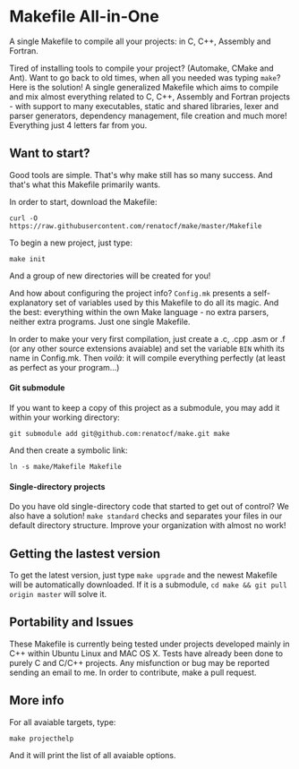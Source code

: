 Makefile All-in-One
=====================

A single Makefile to compile all your projects: in C, C++, Assembly
and Fortran.

Tired of installing tools to compile your project? (Automake, CMake
and Ant). Want to go back to old times, when all you needed was typing 
`make`? Here is the solution! A single generalized Makefile which aims 
to compile and mix almost everything related to C, C++, Assembly and 
Fortran projects - with support to many executables, static and shared 
libraries, lexer and parser generators, dependency management, file
creation and much more! Everything just 4 letters far from you.

## Want to start? ##

Good tools are simple. That's why make still has so many success. And
that's what this Makefile primarily wants.

In order to start, download the Makefile:

    curl -O https://raw.githubusercontent.com/renatocf/make/master/Makefile

To begin a new project, just type:

    make init

And a group of new directories will be created for you!

And how about configuring the project info? `Config.mk` presents a
self-explanatory set of variables used by this Makefile to do all its
magic. And the best: everything within the own Make language - no 
extra parsers, neither extra programs. Just one single Makefile.

In order to make your very first compilation, just create a .c, .cpp
.asm or .f (or any other source extensions avaiable) and set the 
variable `BIN` whith its name in Config.mk. Then  *voilà*: it will
compile everything perfectly (at least as perfect as your program...)

#### Git submodule ####

If you want to keep a copy of this project as a submodule, you may
add it within your working directory:

    git submodule add git@github.com:renatocf/make.git make

And then create a symbolic link:

    ln -s make/Makefile Makefile

#### Single-directory projects ####

Do you have old single-directory code that started to get out of
control? We also have a solution! `make standard` checks and separates 
your files in our default directory structure. Improve your organization
with almost no work!

## Getting the lastest version ##

To get the latest version, just type `make upgrade` and the newest 
Makefile will be automatically downloaded. If it is a submodule,
`cd make && git pull origin master` will solve it.

## Portability and Issues ##

These Makefile is currently being tested under projects developed mainly
in C++ within Ubuntu Linux and MAC OS X. Tests have already been done
to purely C and C/C++ projects. Any misfunction or bug may be reported 
sending an email to me. In order to contribute, make a pull request.

## More info ##

For all avaiable targets, type:

    make projecthelp

And it will print the list of all avaiable options.
